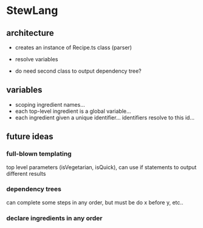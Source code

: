 # StewLang

## architecture

- creates an instance of Recipe.ts class (parser)
- resolve variables

- do need second class to output dependency tree?

## variables

- scoping ingredient names...
- each top-level ingredient is a global variable...
- each ingredient given a unique identifier... identifiers resolve to this id...

## future ideas

### full-blown templating

top level parameters (isVegetarian, isQuick), can use if statements to output
different results

### dependency trees

can complete some steps in any order, but must be do x before y, etc..

### declare ingredients in any order
